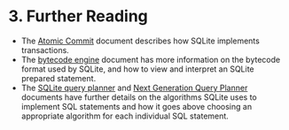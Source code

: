 # 3\. Further Reading


* The [Atomic Commit](atomiccommit.html) document describes how SQLite implements
transactions.
* The [bytecode engine](opcode.html) document has more information
on the bytecode format used by SQLite, and how to view and interpret
an SQLite prepared statement.
* The [SQLite query planner](optoverview.html) and
[Next Generation Query Planner](queryplanner-ng.html) documents have further details
on the algorithms SQLite uses to implement SQL statements and
how it goes above choosing an appropriate algorithm for each
individual SQL statement.


